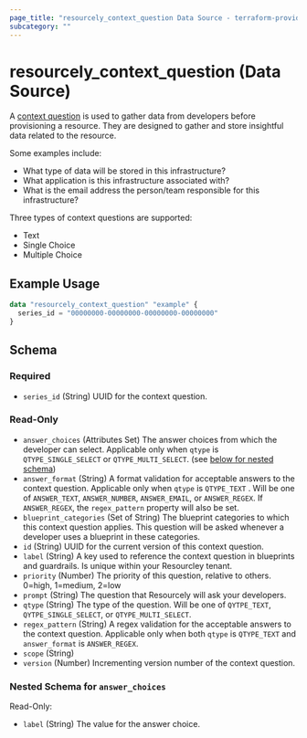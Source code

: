 ```yaml
---
page_title: "resourcely_context_question Data Source - terraform-provider-resourcely"
subcategory: ""
---
```


# resourcely_context_question (Data Source)

A [context question](https://docs.resourcely.io/concepts/other-features-and-settings/global-context-and-values) is used to gather data from developers before provisioning a resource. They are designed to gather and store insightful data related to the resource.

Some examples include:

- What type of data will be stored in this infrastructure?
- What application is this infrastructure associated with?
- What is the email address the person/team responsible for this infrastructure?

Three types of context questions are supported:

- Text
- Single Choice
- Multiple Choice

## Example Usage

```terraform
data "resourcely_context_question" "example" {
  series_id = "00000000-00000000-00000000-00000000"
}
```

<!-- schema generated by tfplugindocs -->
## Schema

### Required

- `series_id` (String) UUID for the context question.

### Read-Only

- `answer_choices` (Attributes Set) The answer choices from which the developer can select. Applicable only when `qtype` is `QTYPE_SINGLE_SELECT` or `QTYPE_MULTI_SELECT`. (see [below for nested schema](#nestedatt--answer_choices))
- `answer_format` (String) A format validation for acceptable answers to the context question. Applicable only when `qtype` is `QTYPE_TEXT` . Will be one of `ANSWER_TEXT`, `ANSWER_NUMBER`, `ANSWER_EMAIL`, or `ANSWER_REGEX`. If `ANSWER_REGEX`, the `regex_pattern` property will also be set.
- `blueprint_categories` (Set of String) The blueprint categories to which this context question applies. This question will be asked whenever a developer uses a blueprint in these categories.
- `id` (String) UUID for the current version of this context question.
- `label` (String) A key used to reference the context question in blueprints and guardrails. Is unique within your Resourcley tenant.
- `priority` (Number) The priority of this question, relative to others. 0=high, 1=medium, 2=low
- `prompt` (String) The question that Resourcely will ask your developers.
- `qtype` (String) The type of the question. Will be one of `QYTPE_TEXT`, `QYTPE_SINGLE_SELECT`, or `QTYPE_MULTI_SELECT`.
- `regex_pattern` (String) A regex validation for the acceptable answers to the context question. Applicable only when both `qtype` is `QTYPE_TEXT` and `answer_format` is `ANSWER_REGEX`.
- `scope` (String)
- `version` (Number) Incrementing version number of the context question.

<a id="nestedatt--answer_choices"></a>
### Nested Schema for `answer_choices`

Read-Only:

- `label` (String) The value for the answer choice.
